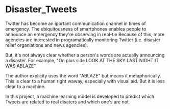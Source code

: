 # Disaster_Tweets

Twitter has become an iportant communication channel in times of emergency. The ubiquitousness of smartphones enables people to announce an emergency they're observing in real-tie Because of this, more agencies are interested in programatically monitoring Twitter (i.e. disaster relief organiations and news agencies).

But, it's not always clear whether a person's words are actually announcing a disaster. For example, "On plus side LOOK AT THE SKY LAST NIGHT IT WAS ABLAZE"

The author explicity uses the word "ABLAZE" but means it metaphorically. This is clear to a human right waway, especially with visual aid. But it is less clear to a machine.

In this project, a machine learning model is developed to predict which Tweets are related to real disaters and which one's are not. 
